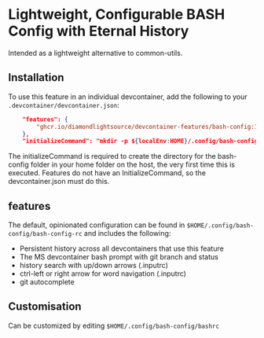 # Lightweight, Configurable BASH Config with Eternal History

Intended as a lightweight alternative to common-utils.

## Installation

To use this feature in an individual devcontainer, add the following to your `.devcontainer/devcontainer.json`:

```json
    "features": {
        "ghcr.io/diamondlightsource/devcontainer-features/bash-config:1": {}
    },
    "initializeCommand": "mkdir -p ${localEnv:HOME}/.config/bash-config",
```

The initializeCommand is required to create the directory for the bash-config folder in your home folder on the host, the very first time this is executed. Features do not have an InitializeCommand, so the devcontainer.json must do this.


## features

The default, opinionated configuration can be found in `$HOME/.config/bash-config/bash-config-rc` and includes the following:

- Persistent history across all devcontainers that use this feature
- The MS devcontainer bash prompt with git branch and status
- history search with up/down arrows (.inputrc)
- ctrl-left or right arrow for word navigation (.inputrc)
- git autocomplete

## Customisation

Can be customized by editing `$HOME/.config/bash-config/bashrc`